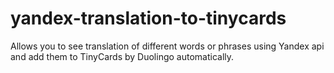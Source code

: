 # yandex-translation-to-tinycards
Allows you to see translation of different words or phrases using Yandex api and add them to TinyCards by Duolingo automatically.

